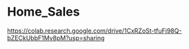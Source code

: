# Home_Sales

https://colab.research.google.com/drive/1CxRZoSt-tfuFj98Q-bZECkUbbF1Mv8pM?usp=sharing
